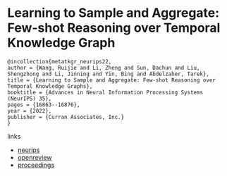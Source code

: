 # Learning to Sample and Aggregate: Few-shot Reasoning over Temporal Knowledge Graph

```
@incollection{metatkgr_neurips22,
author = {Wang, Ruijie and Li, Zheng and Sun, Dachun and Liu, Shengzhong and Li, Jinning and Yin, Bing and Abdelzaher, Tarek},
title = {Learning to Sample and Aggregate: Few-shot Reasoning over Temporal Knowledge Graphs},
booktitle = {Advances in Neural Information Processing Systems (NeurIPS) 35},
pages = {16863--16876},
year = {2022},
publisher = {Curran Associates, Inc.}
}
```

links
- [neurips](https://nips.cc/Conferences/2022/Schedule?showEvent=53963)
- [openreview](https://openreview.net/forum?id=1LmgISIDZJ)
- [proceedings](https://papers.nips.cc//paper_files/paper/2022/hash/6b295b08549c0441914e391651423477-Abstract-Conference.html)
